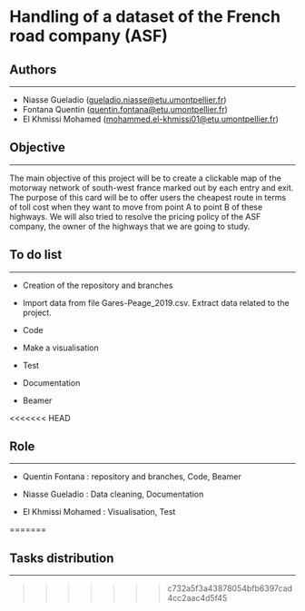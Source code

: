 # Handling of a dataset of the French road company (ASF)

## Authors

---
+ Niasse Gueladio (gueladio.niasse@etu.umontpellier.fr)
+ Fontana Quentin (quentin.fontana@etu.umontpellier.fr)
+ El Khmissi Mohamed (mohammed.el-khmissi01@etu.umontpellier.fr)


## Objective

---
The main objective of this project will be to create a clickable map of the motorway network of south-west france marked out by each entry and exit. The purpose of this card will be to offer users the cheapest route in terms of toll cost when they want to move from point A to point B of these highways. We will also tried to resolve the pricing policy of the ASF company, the owner of the highways that we are going to study.


## To do list

---
+ Creation of the repository and branches 

+ Import data from file Gares-Peage_2019.csv. Extract data related to the project.

+ Code

+ Make a visualisation

+ Test 

+ Documentation

+ Beamer

<<<<<<< HEAD

## Role

---
+ Quentin Fontana : repository and branches, Code, Beamer

+ Niasse Gueladio : Data cleaning, Documentation

+ El Khmissi Mohamed : Visualisation, Test



=======
## Tasks distribution

---- 
>>>>>>> c732a5f3a43878054bfb6397cad4cc2aac4d5f45
